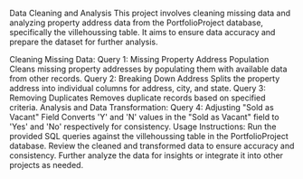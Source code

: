 Data Cleaning and Analysis 
This project involves cleaning missing data and analyzing property address data from the PortfolioProject database, specifically the villehoussing table. It aims to ensure data accuracy and prepare the dataset for further analysis.

Cleaning Missing Data:
Query 1: Missing Property Address Population
Cleans missing property addresses by populating them with available data from other records.
Query 2: Breaking Down Address
Splits the property address into individual columns for address, city, and state.
Query 3: Removing Duplicates
Removes duplicate records based on specified criteria.
Analysis and Data Transformation:
Query 4: Adjusting "Sold as Vacant" Field
Converts 'Y' and 'N' values in the "Sold as Vacant" field to 'Yes' and 'No' respectively for consistency.
Usage Instructions:
Run the provided SQL queries against the villehoussing table in the PortfolioProject database.
Review the cleaned and transformed data to ensure accuracy and consistency.
Further analyze the data for insights or integrate it into other projects as needed.